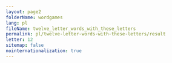 ```yaml
---
layout: page2
folderName: wordgames
lang: pl
fileName: twelve_letter_words_with_these_letters
permalink: pl/twelve-letter-words-with-these-letters/result
letter: 12
sitemap: false
nointernationalization: true   
---
```

